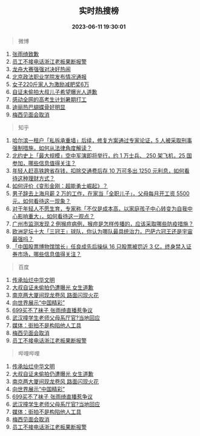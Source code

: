 <div align="center"><h2>实时热搜榜</h2><h4>2023-06-11 19:30:01</h4></div>

> 微博  

1. [张雨绮致歉](https://s.weibo.com/weibo?q=%E5%BC%A0%E9%9B%A8%E7%BB%AE%E8%87%B4%E6%AD%89&t=31&band_rank=1&Refer=top)<br />
2. [员工不接电话浙江老板果断报警](https://s.weibo.com/weibo?q=%23%E5%91%98%E5%B7%A5%E4%B8%8D%E6%8E%A5%E7%94%B5%E8%AF%9D%E6%B5%99%E6%B1%9F%E8%80%81%E6%9D%BF%E6%9E%9C%E6%96%AD%E6%8A%A5%E8%AD%A6%23&t=31&band_rank=2&Refer=top)<br />
3. [龙舟大赛强强对决好热闹](https://s.weibo.com/weibo?q=%23%E9%BE%99%E8%88%9F%E5%A4%A7%E8%B5%9B%E5%BC%BA%E5%BC%BA%E5%AF%B9%E5%86%B3%E5%A5%BD%E7%83%AD%E9%97%B9%23&t=31&band_rank=3&Refer=top)<br />
4. [北京政法职业学院发布情况通报](https://s.weibo.com/weibo?q=%23%E5%8C%97%E4%BA%AC%E6%94%BF%E6%B3%95%E8%81%8C%E4%B8%9A%E5%AD%A6%E9%99%A2%E5%8F%91%E5%B8%83%E6%83%85%E5%86%B5%E9%80%9A%E6%8A%A5%23&t=31&band_rank=4&Refer=top)<br />
5. [女子220斤家人为激励减肥奖6万](https://s.weibo.com/weibo?q=%23%E5%A5%B3%E5%AD%90220%E6%96%A4%E5%AE%B6%E4%BA%BA%E4%B8%BA%E6%BF%80%E5%8A%B1%E5%87%8F%E8%82%A5%E5%A5%966%E4%B8%87%23&t=31&band_rank=5&Refer=top)<br />
6. [自证未偷拍大叔儿子希望曝光人道歉](https://s.weibo.com/weibo?q=%23%E8%87%AA%E8%AF%81%E6%9C%AA%E5%81%B7%E6%8B%8D%E5%A4%A7%E5%8F%94%E5%84%BF%E5%AD%90%E5%B8%8C%E6%9C%9B%E6%9B%9D%E5%85%89%E4%BA%BA%E9%81%93%E6%AD%89%23&t=31&band_rank=6&Refer=top)<br />
7. [感动全网的高考生计划暑期打工](https://s.weibo.com/weibo?q=%23%E6%84%9F%E5%8A%A8%E5%85%A8%E7%BD%91%E7%9A%84%E9%AB%98%E8%80%83%E7%94%9F%E8%AE%A1%E5%88%92%E6%9A%91%E6%9C%9F%E6%89%93%E5%B7%A5%23&t=31&band_rank=7&Refer=top)<br />
8. [迪丽热巴蝴蝶骨好明显](https://s.weibo.com/weibo?q=%23%E8%BF%AA%E4%B8%BD%E7%83%AD%E5%B7%B4%E8%9D%B4%E8%9D%B6%E9%AA%A8%E5%A5%BD%E6%98%8E%E6%98%BE%23&t=31&band_rank=8&Refer=top)<br />
9. [梅西见面会取消](https://s.weibo.com/weibo?q=%23%E6%A2%85%E8%A5%BF%E8%A7%81%E9%9D%A2%E4%BC%9A%E5%8F%96%E6%B6%88%23&t=31&band_rank=9&Refer=top)<br />

> 知乎  

1. [哈尔滨一租户「私拆承重墙」后续，修复方案通过专家论证，5 人被采取刑事强制措施，如何从法律角度解读？](https://www.zhihu.com/question/605991803)<br />
2. [北约史上「最大规模」空中军演即将举行，约 1 万士兵、 250 架飞机，25 国参加，哪些信息值得关注？](https://www.zhihu.com/question/605985210)<br />
3. [年轻人赶高铁跨省存钱，扣除交通费后存 10 万可多出 1250 元利息，如何看待这种理财方式？](https://www.zhihu.com/question/606011560)<br />
4. [如何评价《变形金刚：超能勇士崛起》？](https://www.zhihu.com/question/605098353)<br />
5. [男子辞去上海月薪 2 万的工作，在家当「全职儿子」，父母每月开工资 5500 元，如何看待这一现象？](https://www.zhihu.com/question/605994770)<br />
6. [对于年轻人不愿生育，专家称「不仅是成本高，以家庭孩子中心转变为自我中心影响重大」，如何看待这一观点？](https://www.zhihu.com/question/606014215)<br />
7. [广州市监测发现 2 例猴痘病例，猴痘是怎样传播的，应该采取哪些防疫措施？](https://www.zhihu.com/question/605983642)<br />
8. [欧洲足坛十大「三冠王」球队，你认为哪队最具统治力，巴萨六冠王还是宇宙最强吗？](https://www.zhihu.com/question/605978412)<br />
9. [「中国股票博物馆馆长」任良成先后操纵 16 只股票被罚近 3 亿，终身禁入证券市场，哪些信息值得关注？](https://www.zhihu.com/question/605994743)<br />

> 百度  

1. [传承灿烂中华文明](https://www.baidu.com/s?wd=%E4%BC%A0%E6%89%BF%E7%81%BF%E7%83%82%E4%B8%AD%E5%8D%8E%E6%96%87%E6%98%8E&sa=fyb_news&rsv_dl=fyb_news)<br />
2. [大叔自证未偷拍仍遭曝光 女生道歉](https://www.baidu.com/s?wd=%E5%A4%A7%E5%8F%94%E8%87%AA%E8%AF%81%E6%9C%AA%E5%81%B7%E6%8B%8D%E4%BB%8D%E9%81%AD%E6%9B%9D%E5%85%89+%E5%A5%B3%E7%94%9F%E9%81%93%E6%AD%89&sa=fyb_news&rsv_dl=fyb_news)<br />
3. [南京两大厦间现龙卷风 路面闪现火花](https://www.baidu.com/s?wd=%E5%8D%97%E4%BA%AC%E4%B8%A4%E5%A4%A7%E5%8E%A6%E9%97%B4%E7%8E%B0%E9%BE%99%E5%8D%B7%E9%A3%8E+%E8%B7%AF%E9%9D%A2%E9%97%AA%E7%8E%B0%E7%81%AB%E8%8A%B1&sa=fyb_news&rsv_dl=fyb_news)<br />
4. [向世界展示“中国精彩”](https://www.baidu.com/s?wd=%E5%90%91%E4%B8%96%E7%95%8C%E5%B1%95%E7%A4%BA%E2%80%9C%E4%B8%AD%E5%9B%BD%E7%B2%BE%E5%BD%A9%E2%80%9D&sa=fyb_news&rsv_dl=fyb_news)<br />
5. [699买不了袜子 张雨绮直播惹争议](https://www.baidu.com/s?wd=699%E4%B9%B0%E4%B8%8D%E4%BA%86%E8%A2%9C%E5%AD%90+%E5%BC%A0%E9%9B%A8%E7%BB%AE%E7%9B%B4%E6%92%AD%E6%83%B9%E4%BA%89%E8%AE%AE&sa=fyb_news&rsv_dl=fyb_news)<br />
6. [武汉撞学生老师父母系厅官?当地回应](https://www.baidu.com/s?wd=%E6%AD%A6%E6%B1%89%E6%92%9E%E5%AD%A6%E7%94%9F%E8%80%81%E5%B8%88%E7%88%B6%E6%AF%8D%E7%B3%BB%E5%8E%85%E5%AE%98%3F%E5%BD%93%E5%9C%B0%E5%9B%9E%E5%BA%94&sa=fyb_news&rsv_dl=fyb_news)<br />
7. [媒体：街拍不是构陷他人工具](https://www.baidu.com/s?wd=%E5%AA%92%E4%BD%93%EF%BC%9A%E8%A1%97%E6%8B%8D%E4%B8%8D%E6%98%AF%E6%9E%84%E9%99%B7%E4%BB%96%E4%BA%BA%E5%B7%A5%E5%85%B7&sa=fyb_news&rsv_dl=fyb_news)<br />
8. [梅西见面会取消](https://www.baidu.com/s?wd=%E6%A2%85%E8%A5%BF%E8%A7%81%E9%9D%A2%E4%BC%9A%E5%8F%96%E6%B6%88&sa=fyb_news&rsv_dl=fyb_news)<br />
9. [员工不接电话浙江老板果断报警](https://www.baidu.com/s?wd=%E5%91%98%E5%B7%A5%E4%B8%8D%E6%8E%A5%E7%94%B5%E8%AF%9D%E6%B5%99%E6%B1%9F%E8%80%81%E6%9D%BF%E6%9E%9C%E6%96%AD%E6%8A%A5%E8%AD%A6&sa=fyb_news&rsv_dl=fyb_news)<br />

> 哔哩哔哩  

1. [传承灿烂中华文明](https://www.baidu.com/s?wd=%E4%BC%A0%E6%89%BF%E7%81%BF%E7%83%82%E4%B8%AD%E5%8D%8E%E6%96%87%E6%98%8E&sa=fyb_news&rsv_dl=fyb_news)<br />
2. [大叔自证未偷拍仍遭曝光 女生道歉](https://www.baidu.com/s?wd=%E5%A4%A7%E5%8F%94%E8%87%AA%E8%AF%81%E6%9C%AA%E5%81%B7%E6%8B%8D%E4%BB%8D%E9%81%AD%E6%9B%9D%E5%85%89+%E5%A5%B3%E7%94%9F%E9%81%93%E6%AD%89&sa=fyb_news&rsv_dl=fyb_news)<br />
3. [南京两大厦间现龙卷风 路面闪现火花](https://www.baidu.com/s?wd=%E5%8D%97%E4%BA%AC%E4%B8%A4%E5%A4%A7%E5%8E%A6%E9%97%B4%E7%8E%B0%E9%BE%99%E5%8D%B7%E9%A3%8E+%E8%B7%AF%E9%9D%A2%E9%97%AA%E7%8E%B0%E7%81%AB%E8%8A%B1&sa=fyb_news&rsv_dl=fyb_news)<br />
4. [向世界展示“中国精彩”](https://www.baidu.com/s?wd=%E5%90%91%E4%B8%96%E7%95%8C%E5%B1%95%E7%A4%BA%E2%80%9C%E4%B8%AD%E5%9B%BD%E7%B2%BE%E5%BD%A9%E2%80%9D&sa=fyb_news&rsv_dl=fyb_news)<br />
5. [699买不了袜子 张雨绮直播惹争议](https://www.baidu.com/s?wd=699%E4%B9%B0%E4%B8%8D%E4%BA%86%E8%A2%9C%E5%AD%90+%E5%BC%A0%E9%9B%A8%E7%BB%AE%E7%9B%B4%E6%92%AD%E6%83%B9%E4%BA%89%E8%AE%AE&sa=fyb_news&rsv_dl=fyb_news)<br />
6. [武汉撞学生老师父母系厅官?当地回应](https://www.baidu.com/s?wd=%E6%AD%A6%E6%B1%89%E6%92%9E%E5%AD%A6%E7%94%9F%E8%80%81%E5%B8%88%E7%88%B6%E6%AF%8D%E7%B3%BB%E5%8E%85%E5%AE%98%3F%E5%BD%93%E5%9C%B0%E5%9B%9E%E5%BA%94&sa=fyb_news&rsv_dl=fyb_news)<br />
7. [媒体：街拍不是构陷他人工具](https://www.baidu.com/s?wd=%E5%AA%92%E4%BD%93%EF%BC%9A%E8%A1%97%E6%8B%8D%E4%B8%8D%E6%98%AF%E6%9E%84%E9%99%B7%E4%BB%96%E4%BA%BA%E5%B7%A5%E5%85%B7&sa=fyb_news&rsv_dl=fyb_news)<br />
8. [梅西见面会取消](https://www.baidu.com/s?wd=%E6%A2%85%E8%A5%BF%E8%A7%81%E9%9D%A2%E4%BC%9A%E5%8F%96%E6%B6%88&sa=fyb_news&rsv_dl=fyb_news)<br />
9. [员工不接电话浙江老板果断报警](https://www.baidu.com/s?wd=%E5%91%98%E5%B7%A5%E4%B8%8D%E6%8E%A5%E7%94%B5%E8%AF%9D%E6%B5%99%E6%B1%9F%E8%80%81%E6%9D%BF%E6%9E%9C%E6%96%AD%E6%8A%A5%E8%AD%A6&sa=fyb_news&rsv_dl=fyb_news)<br />
